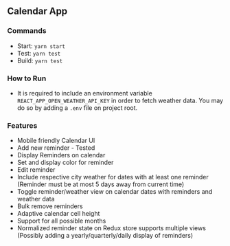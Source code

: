 ## Calendar App

### Commands
- Start: `yarn start`
- Test: `yarn test`
- Build: `yarn test`

### How to Run
- It is required to include an environment variable `REACT_APP_OPEN_WEATHER_API_KEY` in order to fetch weather data. You may do so by adding a `.env` file on project root.

### Features
- Mobile friendly Calendar UI 
- Add new reminder - Tested
- Display Reminders on calendar
- Set and display color for reminder
- Edit reminder
- Include respective city weather for dates with at least one reminder (Reminder must be at most 5 days away from current time)
- Toggle reminder/weather view on calendar dates with reminders and weather data
- Bulk remove reminders
- Adaptive calendar cell height
- Support for all possible months
- Normalized reminder state on Redux store supports multiple views (Possibly adding a yearly/quarterly/daily display of reminders)